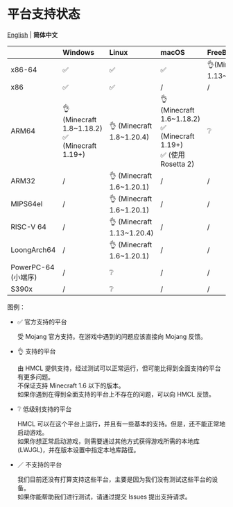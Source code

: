 # 平台支持状态

[English](PLATFORM.md) | **简体中文**

|                     | Windows                                          | Linux                     | macOS                                                                   | FreeBSD                  |
| ------------------- | :----------------------------------------------- | :------------------------ | :---------------------------------------------------------------------- | :----------------------- |
| x86-64              | ✅️                                                | ✅️                         | ✅️                                                                       | 👌(Minecraft 1.13~1.20.4) |
| x86                 | ✅️                                                | ✅️                         | /                                                                       | /                        |
| ARM64               | 👌 (Minecraft 1.8~1.18.2)<br/>✅ (Minecraft 1.19+) | 👌 (Minecraft 1.8~1.20.4)  | 👌 (Minecraft 1.6~1.18.2)<br/>✅ (Minecraft 1.19+)<br/>✅ (使用 Rosetta 2) | ❔                        |
| ARM32               | /️                                                | 👌  (Minecraft 1.6~1.20.1) | /                                                                       | /                        |
| MIPS64el            | /                                                | 👌 (Minecraft 1.6~1.20.1)  | /                                                                       | /                        |
| RISC-V 64           | /                                                | 👌 (Minecraft 1.13~1.20.4) | /                                                                       | /                        |
| LoongArch64         | /                                                | 👌 (Minecraft 1.6~1.20.1)  | /                                                                       | /                        |
| PowerPC-64 (小端序) | /                                                | ❔                         | /                                                                       | /                        |
| S390x               | /                                                | ❔                         | /                                                                       | /                        |

图例：

* ✅ 官方支持的平台

  受 Mojang 官方支持。在游戏中遇到的问题应该直接向 Mojang 反馈。

* 👌 支持的平台

  由 HMCL 提供支持，经过测试可以正常运行，但可能比得到全面支持的平台有更多问题。  
  不保证支持 Minecraft 1.6 以下的版本。  
  如果你遇到在得到全面支持的平台上不存在的问题，可以向 HMCL 反馈。

* ❔ 低级别支持的平台

  HMCL 可以在这个平台上运行，并且有一些基本的支持。但是，还不能正常地启动游戏。  
  如果你想正常启动游戏，则需要通过其他方式获得游戏所需的本地库 (LWJGL)，并在版本设置中指定本地库路径。

* ／ 不支持的平台

  我们目前还没有打算支持这些平台，主要是因为我们没有测试这些平台的设备。  
  如果你能帮助我们进行测试，请通过提交 Issues 提出支持请求。
